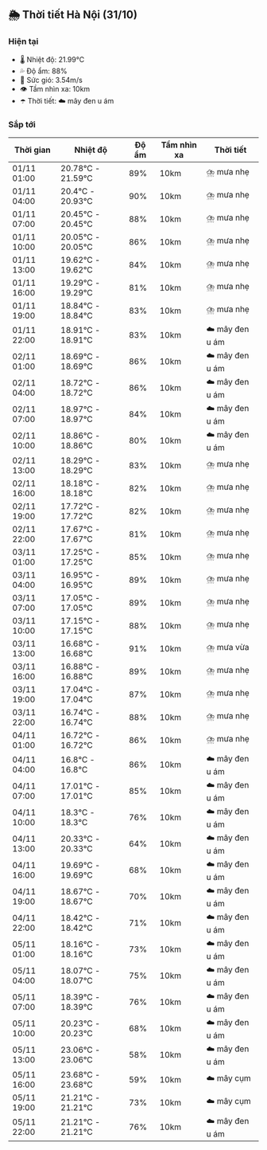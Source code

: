 ## 🌦️ Thời tiết Hà Nội (31/10)

### Hiện tại

- 🌡️ Nhiệt độ: 21.99℃
- 💦 Độ ẩm: 88%
- 💨 Sức gió: 3.54m/s
- 👁️ Tầm nhìn xa: 10km
- ☂️ Thời tiết: ☁️ mây đen u ám

### Sắp tới

| Thời gian | Nhiệt độ | Độ ẩm | Tầm nhìn xa | Thời tiết |
| --- | --- | --- | --- | --- |
| 01/11 01:00 | 20.78℃ - 21.59℃ | 89% | 10km | ⛈️ mưa nhẹ |
| 01/11 04:00 | 20.4℃ - 20.93℃ | 90% | 10km | ⛈️ mưa nhẹ |
| 01/11 07:00 | 20.45℃ - 20.45℃ | 88% | 10km | ⛈️ mưa nhẹ |
| 01/11 10:00 | 20.05℃ - 20.05℃ | 86% | 10km | ⛈️ mưa nhẹ |
| 01/11 13:00 | 19.62℃ - 19.62℃ | 84% | 10km | ⛈️ mưa nhẹ |
| 01/11 16:00 | 19.29℃ - 19.29℃ | 81% | 10km | ⛈️ mưa nhẹ |
| 01/11 19:00 | 18.84℃ - 18.84℃ | 83% | 10km | ⛈️ mưa nhẹ |
| 01/11 22:00 | 18.91℃ - 18.91℃ | 83% | 10km | ☁️ mây đen u ám |
| 02/11 01:00 | 18.69℃ - 18.69℃ | 86% | 10km | ☁️ mây đen u ám |
| 02/11 04:00 | 18.72℃ - 18.72℃ | 86% | 10km | ☁️ mây đen u ám |
| 02/11 07:00 | 18.97℃ - 18.97℃ | 84% | 10km | ☁️ mây đen u ám |
| 02/11 10:00 | 18.86℃ - 18.86℃ | 80% | 10km | ☁️ mây đen u ám |
| 02/11 13:00 | 18.29℃ - 18.29℃ | 83% | 10km | ⛈️ mưa nhẹ |
| 02/11 16:00 | 18.18℃ - 18.18℃ | 82% | 10km | ⛈️ mưa nhẹ |
| 02/11 19:00 | 17.72℃ - 17.72℃ | 82% | 10km | ⛈️ mưa nhẹ |
| 02/11 22:00 | 17.67℃ - 17.67℃ | 81% | 10km | ⛈️ mưa nhẹ |
| 03/11 01:00 | 17.25℃ - 17.25℃ | 85% | 10km | ⛈️ mưa nhẹ |
| 03/11 04:00 | 16.95℃ - 16.95℃ | 89% | 10km | ⛈️ mưa nhẹ |
| 03/11 07:00 | 17.05℃ - 17.05℃ | 89% | 10km | ⛈️ mưa nhẹ |
| 03/11 10:00 | 17.15℃ - 17.15℃ | 88% | 10km | ⛈️ mưa nhẹ |
| 03/11 13:00 | 16.68℃ - 16.68℃ | 91% | 10km | ⛈️ mưa vừa |
| 03/11 16:00 | 16.88℃ - 16.88℃ | 89% | 10km | ⛈️ mưa nhẹ |
| 03/11 19:00 | 17.04℃ - 17.04℃ | 87% | 10km | ⛈️ mưa nhẹ |
| 03/11 22:00 | 16.74℃ - 16.74℃ | 88% | 10km | ⛈️ mưa nhẹ |
| 04/11 01:00 | 16.72℃ - 16.72℃ | 86% | 10km | ⛈️ mưa nhẹ |
| 04/11 04:00 | 16.8℃ - 16.8℃ | 86% | 10km | ☁️ mây đen u ám |
| 04/11 07:00 | 17.01℃ - 17.01℃ | 85% | 10km | ☁️ mây đen u ám |
| 04/11 10:00 | 18.3℃ - 18.3℃ | 76% | 10km | ☁️ mây đen u ám |
| 04/11 13:00 | 20.33℃ - 20.33℃ | 64% | 10km | ☁️ mây đen u ám |
| 04/11 16:00 | 19.69℃ - 19.69℃ | 68% | 10km | ☁️ mây đen u ám |
| 04/11 19:00 | 18.67℃ - 18.67℃ | 70% | 10km | ☁️ mây đen u ám |
| 04/11 22:00 | 18.42℃ - 18.42℃ | 71% | 10km | ☁️ mây đen u ám |
| 05/11 01:00 | 18.16℃ - 18.16℃ | 73% | 10km | ☁️ mây đen u ám |
| 05/11 04:00 | 18.07℃ - 18.07℃ | 75% | 10km | ☁️ mây đen u ám |
| 05/11 07:00 | 18.39℃ - 18.39℃ | 76% | 10km | ☁️ mây đen u ám |
| 05/11 10:00 | 20.23℃ - 20.23℃ | 68% | 10km | ☁️ mây đen u ám |
| 05/11 13:00 | 23.06℃ - 23.06℃ | 58% | 10km | ☁️ mây đen u ám |
| 05/11 16:00 | 23.68℃ - 23.68℃ | 59% | 10km | ☁️ mây cụm |
| 05/11 19:00 | 21.21℃ - 21.21℃ | 73% | 10km | ☁️ mây cụm |
| 05/11 22:00 | 21.21℃ - 21.21℃ | 76% | 10km | ☁️ mây đen u ám |
